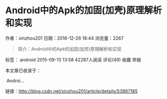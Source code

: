 # Android中的Apk的加固(加壳)原理解析和实现
作者：xinzhou201
日期：2016-12-26 18:44
浏览量：2267
> 简介：Android中的Apk的加固(加壳)原理解析和实现


标签： android
2015-09-13 13:58 42287人阅读 评论(49) 收藏 举报


本文章已收录于： 

 Androi...

 链接：http://blog.csdn.net/xinzhou201/article/details/53887185
